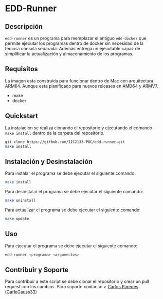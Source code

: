 # EDD-Runner

## Descripción

`edd-runner` es un programa para reemplazar el antiguo `edd-docker` que permite ejecutar los programas dentro de docker sin necesidad de la tediosa consola separada. Además entrega un ejecutable capaz de simplificar la actualización y almacenamiento de los programas.

## Requisitos

La imagen esta construida para funcionar dentro de Mac con arquitectura ARM64. Aunque esta planificado para nuevos releases en AMD64 y ARMV7.

- make
- docker

## Quickstart

La instalación se realiza clonando el repositorio y ejecutando el comando `make install` dentro de la carpeta del repositorio.

```bash
git clone https://github.com/IIC2133-PUC/edd-runner.git
make install
```

## Instalación y Desinstalación

Para instalar el programa se debe ejecutar el siguiente comando:
```bash
make install
```

Para desinstalar el programa se debe ejecutar el siguiente comando:

```bash
make uninstall
```

Para actualizar el programa se debe ejecutar el siguiente comando:

```bash
make update
```

## Uso

Para ejecutar el programa se debe ejecutar el siguiente comando:

```bash
edd-runner <programa> <argumentos>
```

## Contribuir y Soporte

Para contribuir a este script se debe clonar el repositorio y crear un pull request con los cambios. Para soporte contactar a [Carlos Paredes (CarloGauss33)](https://github.com/CarloGauss33)